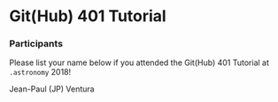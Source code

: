 # Git(Hub) 401 Tutorial

### Participants

Please list your name below if you attended the Git(Hub) 401 Tutorial at `.astronomy` 2018!

Jean-Paul (JP) Ventura